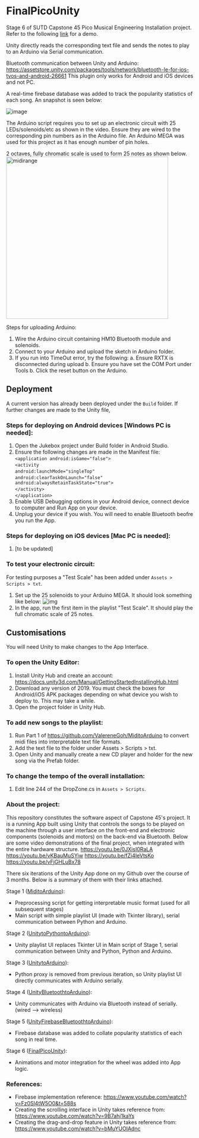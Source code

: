 # FinalPicoUnity
Stage 6 of SUTD Capstone 45 Pico Musical Engineering Installation project.<br/>
Refer to the following [link](https://youtu.be/EubplCl5Q8s) for a demo.

Unity directly reads the corresponding text file and sends the notes to play to an Arduino via Serial communication.

Bluetooth communication between Unity and Arduino: https://assetstore.unity.com/packages/tools/network/bluetooth-le-for-ios-tvos-and-android-26661
This plugin only works for Android and iOS devices and not PC.

A real-time firebase database was added to track the popularity statistics of each song. An snapshot is seen below:

![image](https://user-images.githubusercontent.com/23626462/63004160-50c12b80-beac-11e9-93b2-375b1c245f4f.png)

The Arduino script requires you to set up an electronic circuit with 25 LEDs/solenoids/etc as shown in the video. Ensure they are wired to the corresponding pin numbers as in the Arduino file. An Arduino MEGA was used for this project as it has enough number of pin holes.

2 octaves, fully chromatic scale is used to form 25 notes as shown below.
<img width="436" alt="midirange" src="https://user-images.githubusercontent.com/23626462/61297441-d77fdb80-a80e-11e9-857d-ced140331160.PNG">

Steps for uploading Arduino:
1. Wire the Arduino circuit containing HM10 Bluetooth module and solenoids.
2. Connect to your Arduino and upload the sketch in Arduino folder. 
3. If you run into TimeOut error, try the following:
  a. Ensure RXTX is disconnected during upload
  b. Ensure you have set the COM Port under Tools
  b. Click the reset button on the Arduino.

## Deployment
A current version has already been deployed under the `Build` folder. If further changes are made to the Unity file, 

### Steps for deploying on Android devices [Windows PC is needed]:
1. Open the Jukebox project under Build folder in Android Studio.
2. Ensure the following changes are made in the Manifest file: </br>
  `<application android:isGame="false">` </br>
    `<activity`  </br>
      `android:launchMode="singleTop"`  </br>
      `android:clearTaskOnLaunch="false" android:alwaysRetainTaskState="true">` </br>
    `</activity>` </br>
  `</application>`
3. Enable USB Debugging options in your Android device, connect device to computer and Run App on your device.
4. Unplug your device if you wish. You will need to enable Bluetooth beofre you run the App.

### Steps for deploying on  iOS devices [Mac PC is needed]:
1. [to be updated]

### To test your electronic circuit:
For testing purposes a "Test Scale" has been added under `Assets > Scripts > txt`.
1. Set up the 25 solenoids to your Arduino MEGA. It should look something like below:
![img](https://user-images.githubusercontent.com/23626462/61359978-14e87580-a8b0-11e9-82e7-bcc2f16c1cfd.jpg)
2. In the app, run the first item in the playlist "Test Scale". It should play the full chromatic scale of 25 notes.

## Customisations
You will need Unity to make changes to the App Interface.

### To open the Unity Editor:
1. Install Unity Hub and create an account: https://docs.unity3d.com/Manual/GettingStartedInstallingHub.html
2. Download any version of 2019. You must check the boxes for Android/iOS APK packages depending on what device you wish to deploy to. This may take a while.
3. Open the project folder in Unity Hub.

### To add new songs to the playlist:
1. Run Part 1 of https://github.com/ValereneGoh/MiditoArduino to convert midi files into interpretable text file formats.
2. Add the text file to the folder under Assets > Scripts > txt.
3. Open Unity and manually create a new CD player and holder for the new song via the Prefab folder.

### To change the tempo of the overall installation:
1. Edit line 244 of the DropZone.cs in `Assets > Scripts`.

### About the project:
This repository constitutes the software aspect of Capstone 45's project. It is a running App built using Unity that controls the songs to be played on the machine through a user interface on the front-end and electronic components (solenoids and motors) on the back-end via Bluetooth. Below are some video demonstrations of the final project, when integrated with the entire hardware structure.
https://youtu.be/0JXisI0RaLA
https://youtu.be/vKBauMuSYiw
https://youtu.be/fZi4IeVtsKo
https://youtu.be/vFjGHLuBx78

There six iterations of the Unity App done on my Github over the course of 3 months. Below is a summary of them with their links attached.

Stage 1 ([MiditoArduino](https://github.com/ValereneGoh/MiditoArduino)): 
- Preprocessing script for getting interpretable music format (used for all subsequent stages)
- Main script with simple playlist UI (made with Tkinter library), serial communication between Python and Arduino.

Stage 2 ([UnitytoPythontoArduino](https://github.com/ValereneGoh/UnitytoPythontoArduino)): 
- Unity playlist UI replaces Tkinter UI in Main script of Stage 1, serial communication between Unity and Python, Python and Arduino.

Stage 3 ([UnitytoArduino](https://github.com/ValereneGoh/UnitytoArduino)):
- Python proxy is removed from previous iteration, so Unity playlist UI directly communicates with Arduino serially.

Stage 4 ([UnityBluetoothtoArduino](https://github.com/ValereneGoh/UnityBluetoothtoArduino)):
- Unity communicates with Arduino via Bluetooth instead of serially. (wired --> wireless)

Stage 5 ([UnityFirebaseBluetoothtoArduino](https://github.com/ValereneGoh/UnityFirebaseBluetoothtoArduino)):
- Firebase database was added to collate popularity statistics of each song in real time.

Stage 6 ([FinalPicoUnity](https://github.com/ValereneGoh/FinalPicoUnity)):
- Animations and motor integration for the wheel was added into App logic.

### References:
- Firebase implementation reference: https://www.youtube.com/watch?v=Fz0Sl4tW5O0&t=588s
- Creating the scrolling interface in Unity takes reference from: https://www.youtube.com/watch?v=9B7ahj1kaYs
- Creating the drag-and-drop feature in Unity takes reference from: https://www.youtube.com/watch?v=bMuYUOIAdnc
